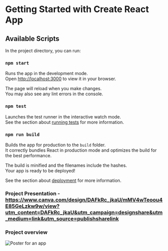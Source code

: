 # Getting Started with Create React App


## Available Scripts

In the project directory, you can run:

### `npm start`

Runs the app in the development mode.\
Open [http://localhost:3000](http://localhost:3000) to view it in your browser.

The page will reload when you make changes.\
You may also see any lint errors in the console.

### `npm test`

Launches the test runner in the interactive watch mode.\
See the section about [running tests](https://facebook.github.io/create-react-app/docs/running-tests) for more information.

### `npm run build`

Builds the app for production to the `build` folder.\
It correctly bundles React in production mode and optimizes the build for the best performance.

The build is minified and the filenames include the hashes.\
Your app is ready to be deployed!

See the section about [deployment](https://facebook.github.io/create-react-app/docs/deployment) for more information.

### Project Presentation - https://www.canva.com/design/DAFkRc_jkaU/mMV4wTeoou4E85GeLzkw9w/view?utm_content=DAFkRc_jkaU&utm_campaign=designshare&utm_medium=link&utm_source=publishsharelink
### Project overview 


![Poster for an app](https://github.com/YosiAmiga/Vet_AI_Client_Side/assets/76450471/2b7587fa-22cc-46a0-ac91-f13970b8948a)
